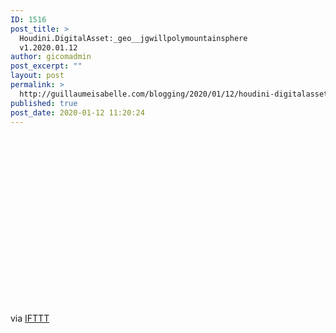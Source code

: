 ```yaml
---
ID: 1516
post_title: >
  Houdini.DigitalAsset:_geo__jgwillpolymountainsphere
  v1.2020.01.12
author: gicomadmin
post_excerpt: ""
layout: post
permalink: >
  http://guillaumeisabelle.com/blogging/2020/01/12/houdini-digitalasset_geo__jgwillpolymountainsphere-v1-2020-01-12/
published: true
post_date: 2020-01-12 11:20:24
---
```

<div style="width: 480px;height: 270px;overflow: hidden">
</div>

  
via [IFTTT][1]

 [1]: https://ifttt.com/?ref=da&site=wordpress
